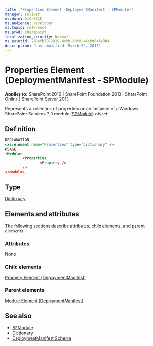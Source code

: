 ```yaml
---
title: "Properties Element (DeploymentManifest - SPModule)"
manager: soliver
ms.date: 3/9/2015
ms.audience: Developer
ms.topic: reference
ms.prod: sharepoint
localization_priority: Normal
ms.assetid: 2804fb78-9819-4cbb-b0fd-44eb0645a3b4
description: "Last modified: March 09, 2015"
---
```


# Properties Element (DeploymentManifest - SPModule)

**Applies to:** SharePoint 2016 | SharePoint Foundation 2013 | SharePoint Online | SharePoint Server 2013 
  
Represents a collection of properties on an instance of a Windows SharePoint Services 3.0 module ([SPModule](https://msdn.microsoft.com/library/Microsoft.SharePoint.SPModule.aspx)) object. 

## Definition

```XML
DECLARATION
<xs:element name="Properties" type="Dictionary" />
USAGE
<Module>
        <Properties
                <Property />
        />
</Module>

```

## Type

[Dictionary](https://msdn.microsoft.com/library/System.Collections.Generic.Dictionary.aspx)
  
## Elements and attributes

The following sections describe attributes, child elements, and parent elements.

### Attributes

None
   
### Child elements

[Property Element (DeploymentManifest)](property-element-deploymentmanifest.md)
   
### Parent elements

[Module Element (DeploymentManifest)](module-element-deploymentmanifest.md)
   
## See also

- [SPModule](https://msdn.microsoft.com/library/Microsoft.SharePoint.SPModule.aspx)
- [Dictionary](https://msdn.microsoft.com/library/System.Collections.Generic.Dictionary.aspx)
- [DeploymentManifest Schema](deploymentmanifest-schema.md)

